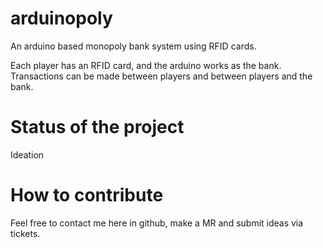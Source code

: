 # arduinopoly
An arduino based monopoly bank system using RFID cards.

Each player has an RFID card, and the arduino works as the bank. Transactions can be made between players and between players and the bank. 

# Status of the project 
Ideation

# How to contribute 
Feel free to contact me here in github, make a MR and submit ideas via tickets.


